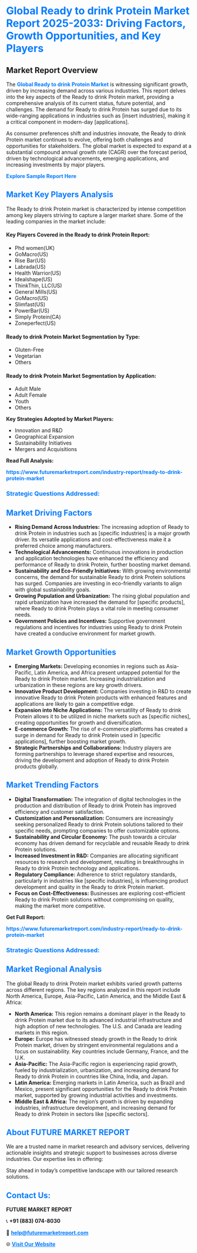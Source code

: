 <h1 style="color: #007BFF;">Global Ready to drink Protein Market Report 2025-2033: Driving Factors, Growth Opportunities, and Key Players</h1>

<section id="overview">
<h2>Market Report Overview</h2>
<p>The <a href="https://www.futuremarketreport.com/industry-report/ready-to-drink-protein-market" style="color: #007BFF; text-decoration: none;"><strong>Global Ready to drink Protein Market</strong></a> is witnessing significant growth, driven by increasing demand across various industries. This report delves into the key aspects of the Ready to drink Protein market, providing a comprehensive analysis of its current status, future potential, and challenges. The demand for Ready to drink Protein has surged due to its wide-ranging applications in industries such as [insert industries], making it a critical component in modern-day [applications].</p>
<p>As consumer preferences shift and industries innovate, the Ready to drink Protein market continues to evolve, offering both challenges and opportunities for stakeholders. The global market is expected to expand at a substantial compound annual growth rate (CAGR) over the forecast period, driven by technological advancements, emerging applications, and increasing investments by major players.</p>
</section>

<section id="overview">
<p><a href="https://www.futuremarketreport.com/request-sample/reportId=103077" style="color: #007BFF; text-decoration: none;"><strong>Explore Sample Report Here</strong></a></p>
</section>

<section id="key-players">
<h2 style="color: #007BFF;">Market Key Players Analysis</h2>
<p>The Ready to drink Protein market is characterized by intense competition among key players striving to capture a larger market share. Some of the leading companies in the market include:</p>
<h4>Key Players Covered in the Ready to drink Protein Report:</h4>
<ul><li>Phd women(UK)</li><li>GoMacro(US)</li><li>Rise Bar(US)</li><li>Labrada(US)</li><li>Health Warrior(US)</li><li>Idealshape(US)</li><li>ThinkThin, LLC(US)</li><li>General Mills(US)</li><li>GoMacro(US)</li><li>Slimfast(US)</li><li>PowerBar(US)</li><li>Simply Protein(CA)</li><li>Zoneperfect(US)</li></ul>
<h4>Ready to drink Protein Market Segmentation by Type:</h4>
<ul><li>Gluten-Free</li><li>Vegetarian</li><li>Others</li></ul>

<h4>Ready to drink Protein Market Segmentation by Application:</h4>
<ul><li>Adult Male</li><li>Adult Female</li><li>Youth</li><li>Others</li></ul>
<p><strong>Key Strategies Adopted by Market Players:</strong></p>
<ul>
<li>Innovation and R&D</li>
<li>Geographical Expansion</li>
<li>Sustainability Initiatives</li>
<li>Mergers and Acquisitions</li>
</ul>
</section>

<section>
<p><strong>Read Full Analysis: </strong></p><a href="https://www.futuremarketreport.com/industry-report/ready-to-drink-protein-market" style="color: #007BFF; text-decoration: none;"><strong>https://www.futuremarketreport.com/industry-report/ready-to-drink-protein-market</strong></a>
<h3 style="color: #007BFF;">Strategic Questions Addressed:</h3>
</section>

<section id="driving-factors">
<h2 style="color: #007BFF;">Market Driving Factors</h2>
<ul>
<li><strong>Rising Demand Across Industries:</strong> The increasing adoption of Ready to drink Protein in industries such as [specific industries] is a major growth driver. Its versatile applications and cost-effectiveness make it a preferred choice among manufacturers.</li>
<li><strong>Technological Advancements:</strong> Continuous innovations in production and application technologies have enhanced the efficiency and performance of Ready to drink Protein, further boosting market demand.</li>
<li><strong>Sustainability and Eco-Friendly Initiatives:</strong> With growing environmental concerns, the demand for sustainable Ready to drink Protein solutions has surged. Companies are investing in eco-friendly variants to align with global sustainability goals.</li>
<li><strong>Growing Population and Urbanization:</strong> The rising global population and rapid urbanization have increased the demand for [specific products], where Ready to drink Protein plays a vital role in meeting consumer needs.</li>
<li><strong>Government Policies and Incentives:</strong> Supportive government regulations and incentives for industries using Ready to drink Protein have created a conducive environment for market growth.</li>
</ul>
</section>

<section id="growth-opportunities">
<h2 style="color: #007BFF;">Market Growth Opportunities</h2>
<ul>
<li><strong>Emerging Markets:</strong> Developing economies in regions such as Asia-Pacific, Latin America, and Africa present untapped potential for the Ready to drink Protein market. Increasing industrialization and urbanization in these regions are key growth drivers.</li>
<li><strong>Innovative Product Development:</strong> Companies investing in R&D to create innovative Ready to drink Protein products with enhanced features and applications are likely to gain a competitive edge.</li>
<li><strong>Expansion into Niche Applications:</strong> The versatility of Ready to drink Protein allows it to be utilized in niche markets such as [specific niches], creating opportunities for growth and diversification.</li>
<li><strong>E-commerce Growth:</strong> The rise of e-commerce platforms has created a surge in demand for Ready to drink Protein used in [specific applications], further boosting market growth.</li>
<li><strong>Strategic Partnerships and Collaborations:</strong> Industry players are forming partnerships to leverage shared expertise and resources, driving the development and adoption of Ready to drink Protein products globally.</li>
</ul>
</section>

<section id="trending-factors">
<h2 style="color: #007BFF;">Market Trending Factors</h2>
<ul>
<li><strong>Digital Transformation:</strong> The integration of digital technologies in the production and distribution of Ready to drink Protein has improved efficiency and customer satisfaction.</li>
<li><strong>Customization and Personalization:</strong> Consumers are increasingly seeking personalized Ready to drink Protein solutions tailored to their specific needs, prompting companies to offer customizable options.</li>
<li><strong>Sustainability and Circular Economy:</strong> The push towards a circular economy has driven demand for recyclable and reusable Ready to drink Protein solutions.</li>
<li><strong>Increased Investment in R&D:</strong> Companies are allocating significant resources to research and development, resulting in breakthroughs in Ready to drink Protein technology and applications.</li>
<li><strong>Regulatory Compliance:</strong> Adherence to strict regulatory standards, particularly in industries like [specific industries], is influencing product development and quality in the Ready to drink Protein market.</li>
<li><strong>Focus on Cost-Effectiveness:</strong> Businesses are exploring cost-efficient Ready to drink Protein solutions without compromising on quality, making the market more competitive.</li>
</ul>
</section>

<section>
<p><strong>Get Full Report: </strong></p><a href="https://www.futuremarketreport.com/industry-report/ready-to-drink-protein-market" style="color: #007BFF; text-decoration: none;"><strong>https://www.futuremarketreport.com/industry-report/ready-to-drink-protein-market</strong></a>
<h3 style="color: #007BFF;">Strategic Questions Addressed:</h3>
</section>


<section id="regional-analysis">
<h2 style="color: #007BFF;">Market Regional Analysis</h2>
<p>The global Ready to drink Protein market exhibits varied growth patterns across different regions. The key regions analyzed in this report include North America, Europe, Asia-Pacific, Latin America, and the Middle East & Africa:</p>
<ul>
<li><strong>North America:</strong> This region remains a dominant player in the Ready to drink Protein market due to its advanced industrial infrastructure and high adoption of new technologies. The U.S. and Canada are leading markets in this region.</li>
<li><strong>Europe:</strong> Europe has witnessed steady growth in the Ready to drink Protein market, driven by stringent environmental regulations and a focus on sustainability. Key countries include Germany, France, and the U.K.</li>
<li><strong>Asia-Pacific:</strong> The Asia-Pacific region is experiencing rapid growth, fueled by industrialization, urbanization, and increasing demand for Ready to drink Protein in countries like China, India, and Japan.</li>
<li><strong>Latin America:</strong> Emerging markets in Latin America, such as Brazil and Mexico, present significant opportunities for the Ready to drink Protein market, supported by growing industrial activities and investments.</li>
<li><strong>Middle East & Africa:</strong> The region’s growth is driven by expanding industries, infrastructure development, and increasing demand for Ready to drink Protein in sectors like [specific sectors].</li>
</ul>
</section>

<footer>
<h2 style="color: #007BFF;">About FUTURE MARKET REPORT</h2>
<p>We are a trusted name in market research and advisory services, delivering actionable insights and strategic support to businesses across diverse industries. Our expertise lies in offering:</p>

<p>Stay ahead in today’s competitive landscape with our tailored research solutions.</p>

<h2 style="color: #007BFF;">Contact Us:</h2>
<p><strong>FUTURE MARKET REPORT</strong></p>
<p>📞 <strong>+91 (883) 074-8030</strong></p>
<p>📧 <strong><a href="mailto:help@futuremarketreport.com" style="color: #007BFF;">help@futuremarketreport.com</a></strong></p>
<p>🌐 <strong><a href="https://www.futuremarketreport.com/" style="color: #007BFF;">Visit Our Website</a></strong></p>
</footer>